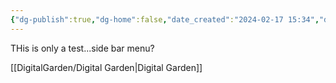 ```yaml
---
{"dg-publish":true,"dg-home":false,"date_created":"2024-02-17 15:34","date_modified":"2024-02-17 15:34","permalink":"/inbox/testing/","dgPassFrontmatter":true,"noteIcon":"","created":"2024-02-17 15:34","updated":"2024-02-17 15:34"}
---
```


THis is only a test...side bar menu?

[[DigitalGarden/Digital Garden\|Digital Garden]]